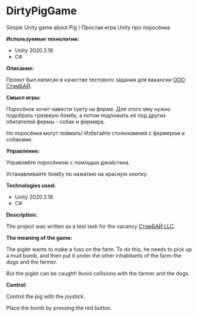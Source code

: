 # DirtyPigGame
Simple Unity game about Pig / Простая игра Unity про поросёнка

**Используемые технологии:**

* Unity 2020.3.18
* C#

**Описание:**

Проект был написан в качестве тестового задания для вакансии [ООО СтэмБАЙ](https://hh.ru/employer/4453741 "Ссылка на hh.ru"). 

**Смысл игры:**

Поросёнок хочет навести суету на ферме. Для этого ему нужно подобрать грязевую бомбу, а потом подложить её под других обитателей фермы - собак и фермера.

Но поросёнка могут поймать! Избегайте столкновений с фермером и собаками.

**Управление:**

Управляйте поросёнком с помощью джойстика. 

Устанавливайте бомбу по нажатию на красную кнопку.

**Technologies used:**

* Unity 2020.3.18
* C#

**Description:**

The project was written as a test task for the vacancy [СтэмБАЙ LLC](http://hh.ru/employer/4453741 "Link to hh.ru").

**The meaning of the game:**

The piglet wants to make a fuss on the farm. To do this, he needs to pick up a mud bomb, and then put it under the other inhabitants of the farm-the dogs and the farmer.

But the piglet can be caught! Avoid collisions with the farmer and the dogs.

**Control:**

Control the pig with the joystick.

Place the bomb by pressing the red button.

